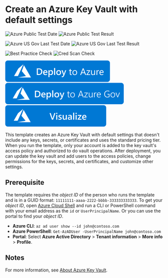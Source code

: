 # Create an Azure Key Vault with default settings

![Azure Public Test Date](https://azurequickstartsservice.blob.core.windows.net/badges/101-key-vault-default/PublicLastTestDate.svg)
![Azure Public Test Result](https://azurequickstartsservice.blob.core.windows.net/badges/101-key-vault-default/PublicDeployment.svg)

![Azure US Gov Last Test Date](https://azurequickstartsservice.blob.core.windows.net/badges/101-key-vault-default/FairfaxLastTestDate.svg)
![Azure US Gov Last Test Result](https://azurequickstartsservice.blob.core.windows.net/badges/101-key-vault-default/FairfaxDeployment.svg)

![Best Practice Check](https://azurequickstartsservice.blob.core.windows.net/badges/101-key-vault-default/BestPracticeResult.svg)
![Cred Scan Check](https://azurequickstartsservice.blob.core.windows.net/badges/101-key-vault-default/CredScanResult.svg)

[![Deploy To Azure](https://raw.githubusercontent.com/Azure/azure-quickstart-templates/master/1-CONTRIBUTION-GUIDE/images/deploytoazure.svg?sanitize=true)](https://portal.azure.com/#create/Microsoft.Template/uri/https%3A%2F%2Fraw.githubusercontent.com%2FAzure%2Fazure-quickstart-templates%2Fmaster%2F101-key-vault-default%2Fazuredeploy.json)
[![Deploy To Azure US Gov](https://raw.githubusercontent.com/Azure/azure-quickstart-templates/master/1-CONTRIBUTION-GUIDE/images/deploytoazuregov.svg?sanitize=true)](https://portal.azure.us/#create/Microsoft.Template/uri/https%3A%2F%2Fraw.githubusercontent.com%2FAzure%2Fazure-quickstart-templates%2Fmaster%2F101-key-vault-default%2Fazuredeploy.json)
[![Visualize](https://raw.githubusercontent.com/Azure/azure-quickstart-templates/master/1-CONTRIBUTION-GUIDE/images/visualizebutton.svg?sanitize=true)](http://armviz.io/#/?load=https%3A%2F%2Fraw.githubusercontent.com%2FAzure%2Fazure-quickstart-templates%2Fmaster%2F101-key-vault-default%2Fazuredeploy.json)

This template creates an Azure Key Vault with default settings that doesn't include any keys, secrets, or certificates and uses the standard pricing tier. When you run the template, only your account is added to the key vault's access policy and authorized to do vault operations. After deployment, you can update the key vault and add users to the access policies, change permissions for the keys, secrets, and certificates, and customize other settings.

## Prerequisite

The template requires the  _object ID_ of the person who runs the template and is in a GUID format: `11111111-aaaa-2222-bbbb-333333333333`. To get your _object ID_, open [Azure Cloud Shell](https://docs.microsoft.com/azure/cloud-shell/overview) and run a CLI or PowerShell command with your email address as the `id` or `UserPrincipalName`. Or you can use the portal to find your _object ID_.

- **Azure CLI**: `az ad user show --id john@contoso.com`
- **Azure PowerShell**: `Get-AzADUser -UserPrincipalName john@contoso.com`
- **Portal**: Select **Azure Active Directory** > **Tenant information** > **More info** > **Profile**.

## Notes

For more information, see [About Azure Key Vault](https://docs.microsoft.com/azure/key-vault/general/overview).

